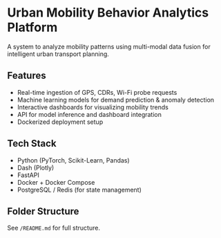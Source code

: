 # Urban Mobility Behavior Analytics Platform

A system to analyze mobility patterns using multi-modal data fusion for intelligent urban transport planning.

## Features
- Real-time ingestion of GPS, CDRs, Wi-Fi probe requests
- Machine learning models for demand prediction & anomaly detection
- Interactive dashboards for visualizing mobility trends
- API for model inference and dashboard integration
- Dockerized deployment setup

## Tech Stack
- Python (PyTorch, Scikit-Learn, Pandas)
- Dash (Plotly)
- FastAPI
- Docker + Docker Compose
- PostgreSQL / Redis (for state management)

## Folder Structure
See `/README.md` for full structure.
